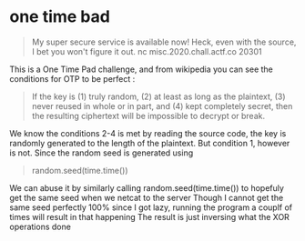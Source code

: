 # one time bad
> My super secure service is available now!
> Heck, even with the source, I bet you won't figure it out.
> nc misc.2020.chall.actf.co 20301

This is a One Time Pad challenge, and from wikipedia you can see the conditions for OTP to be perfect :
>  If the key is (1) truly random, (2) at least as long as the plaintext, (3) never reused in whole or in part, and (4) kept completely secret, then the resulting ciphertext will be impossible to decrypt or break.

We know the conditions 2-4 is met by reading the source code, the key is randomly generated to the length of the plaintext. But condition 1, however is not.
Since the random seed is generated using
> random.seed(time.time())

We can abuse it by similarly calling random.seed(time.time()) to hopefuly get the same seed when we netcat to the server
Though I cannot get the same seed perfectly 100% since I got lazy, running the program a couplf of times will result in that happening
The result is just inversing what the XOR operations done
